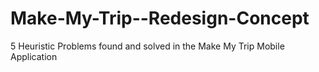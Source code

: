 # Make-My-Trip--Redesign-Concept
5 Heuristic Problems found and solved in the Make My Trip Mobile Application
